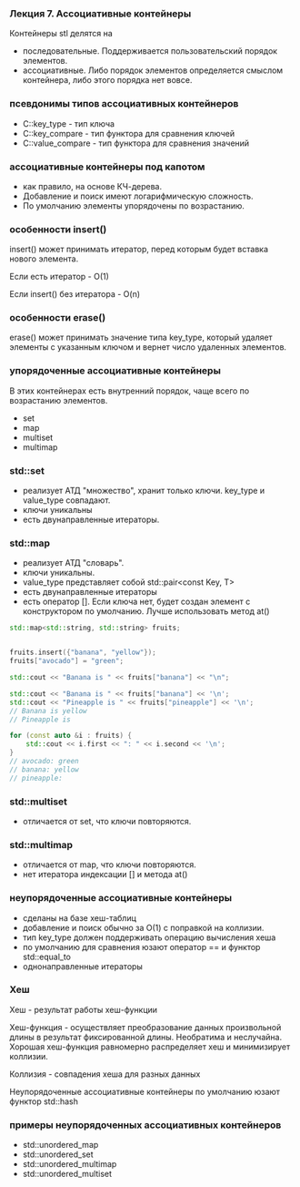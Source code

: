 ### Лекция 7. Ассоциативные контейнеры
Контейнеры stl делятся на 
- последовательные. Поддерживается пользовательский порядок элементов.
- ассоциативные. Либо порядок элементов определяется смыслом контейнера, либо этого порядка нет вовсе.

### псевдонимы типов ассоциативных контейнеров
- C::key_type - тип ключа
- C::key_compare - тип функтора для сравнения ключей
- C::value_compare - тип функтора для сравнения значений

### ассоциативные контейнеры под капотом
- как правило, на основе КЧ-дерева.
- Добавление и поиск имеют логарифмическую сложность.
- По умолчанию элементы упорядочены по возрастанию.

### особенности insert()
insert() может принимать итератор, перед которым будет вставка нового элемента. 

Если есть итератор - O(1)

Если insert() без итератора - O(n)

### особенности erase()
erase() может принимать значение типа key_type, который удаляет элементы с указанным ключом и вернет число удаленных элементов.

### упорядоченные ассоциативные контейнеры
В этих контейнерах есть внутренний порядок, чаще всего по возрастанию элементов.
- set
- map
- multiset
- multimap

### std::set
- реализует АТД "множество", хранит только ключи. key_type и value_type совпадают.
- ключи уникальны
- есть двунаправленные итераторы.

### std::map
- реализует АТД "словарь".
- ключи уникальны.
- value_type представляет собой std::pair<const Key, T>
- есть двунаправленные итераторы
- есть оператор []. Если ключа нет, будет создан элемент с конструктором по умолчанию. Лучше использовать метод at()

```c++
std::map<std::string, std::string> fruits;


fruits.insert({"banana", "yellow"});
fruits["avocado"] = "green";

std::cout << "Banana is " << fruits["banana"] << "\n";

std::cout << "Banana is " << fruits["banana"] << '\n';
std::cout << "Pineapple is " << fruits["pineapple"] << '\n';
// Banana is yellow
// Pineapple is

for (const auto &i : fruits) {
    std::cout << i.first << ": " << i.second << '\n';
}
// avocado: green
// banana: yellow
// pineapple:
```

### std::multiset
- отличается от set, что ключи повторяются. 

### std::multimap
- отличается от map, что ключи повторяются.
- нет итератора индексации [] и метода at()

### неупорядоченные ассоциативные контейнеры
- сделаны на базе хеш-таблиц
- добавление и поиск обычно за О(1) с поправкой на коллизии.
- тип key_type должен поддерживать операцию вычисления хеша
- по умолчанию для сравнения юзают оператор == и функтор std::equal_to
- однонаправленные итераторы

### Хеш
Хеш - результат работы хеш-функции

Хеш-функция - осуществляет преобразование данных произвольной длины в результат фиксированной длины. Необратима и неслучайна. Хорошая хеш-функция равномерно распределяет хеш и минимизирует коллизии.

Коллизия - совпадения хеша для разных данных

Неупорядоченные ассоциативные контейнеры по умолчанию юзают функтор std::hash

### примеры неупорядоченных ассоциативных контейнеров
- std::unordered_map
- std::unordered_set
- std::unordered_multimap
- std::unordered_multiset

